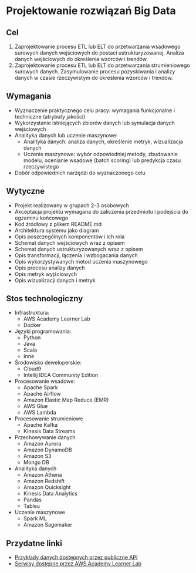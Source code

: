# Projektowanie rozwiązań Big Data

## Cel
1) Zaprojektowanie procesu ETL lub ELT do przetwarzania wsadowego surowych danych wejściowych do postaci ustrukturyzowanej. Analiza danych wejściowych do określenia wzorców i trendów.
2) Zaprojektowanie procesu ETL lub ELT do przetwarzania strumieniowego surowych danych. Zasymulowanie procesu pozyskiwania i analizy danych w czasie rzeczywistym do określenia wzorców i trendów.


## Wymagania
* Wyznaczenie praktycznego celu pracy: wymagania funkcjonalne i techniczne (atrybuty jakości)
* Wykorzystanie istniejących zbiorów danych lub symulacja danych wejściowych
* Analityka danych lub uczenie maszynowe:
  * Analityka danych: analiza danych, określenie metryk, wizualizacja danych
  * Uczenie maszynowe: wybór odpowiedniej metody, zbudowanie modelu, ocenianie wsadowe (batch scoring) lub predykcja czasu rzeczywistego
* Dobór odpowiednich narzędzi do wyznaczonego celu

## Wytyczne
* Projekt realizowany w grupach 2-3 osobowych
* Akceptacja projektu wymagana do zaliczenia przedmiotu i podejścia do egzaminu końcowego
* Kod źródłowy z plikem README.md
* Architektura systemu jako diagram
* Opis poszczególnych komponentów i ich rola
* Schemat danych wejściowych wraz z opisem
* Schemat danych ustrukturyzowanych wraz z opisem
* Opis transformacji, łączenia i wzbogacania danych
* Opis wykorzystywanych metod uczenia maszynowego
* Opis procesu analizy danych
* Opis metryk wyjściowych
* Opis wizualizacji danych i metryk

## Stos technologiczny
* Infrastruktura:
    * AWS Academy Learner Lab
    * Docker
* Języki programowania:
    * Python
    * Java
    * Scala
    * Inne
* Środowisko deweloperskie:
    * Cloud9
    * Intellij IDEA Community Edition
* Procesowanie wsadowe:
    * Apache Spark
    * Apache Airflow
    * Amazon Elastic Map Reduce (EMR)
    * AWS Glue
    * AWS Lambda
* Procesowanie strumieniowe
    * Apache Kafka
    * Kinesis Data Streams
* Przechowywanie danych
    * Amazon Aurora
    * Amazon DynamoDB
    * Amazon S3
    * Mongo DB
* Analityka danych
    * Amazon Athena
    * Amazon Redshift
    * Amazon Quicksight
    * Kinesis Data Analytics
    * Pandas
    * Tableu
* Uczenie maszynowe
    * Spark ML
    * Amazon Sagemaker

## Przydatne linki
* [Przykłady danych dostępnych przez publiczne API](https://github.com/public-apis/public-apis)
* [Serwisy dostępne przez AWS Academy Learner Lab](https://labs.vocareum.com/web/2884087/2295987.0/ASNLIB/public/docs/lang/en-us/README.html#services)